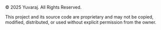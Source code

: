 © 2025 Yuvaraj. All Rights Reserved.

This project and its source code are proprietary and may not be copied, 
modified, distributed, or used without explicit permission from the owner.
